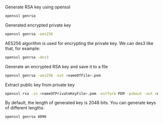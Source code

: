 Generate RSA key using openssl
```bash
openssl genrsa
```

Generated encrypted private key
```bash
openssl genrsa -aes256
```
AES256 algorithm is used for encrypting the private key.
We can des3 like that, for example:
```bash
openssl genrsa -des3
```

Generate an encrypted RSA key and save it to a file
```bash
openssl genrsa -aes256 -out <nameOfFile>.pem
```

Extract public key from private key
```bash
openssl rsa -in <nameOfPrivateKeyFile>.pem -outform PEM -pubout -out <nameOfPublicKeyFile>.pem
```

By default, the length of generated key is 2048 bits. You can generate keys of different lengths.
```bash
openssl genrsa 4096
```